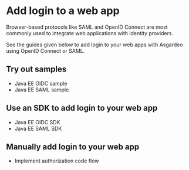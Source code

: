 # Add login to a web app

Browser-based protocols like SAML and OpenID Connect are most commonly used to integrate web applications with identity providers.

See the guides given below to add login to your web apps with Asgardeo using OpenID Connect or SAML.

## Try out samples

- <a :href="$withBase('/get-started/try-samples/qsg-oidc-webapp-java-ee')">Java EE OIDC sample</a>
- <a :href="$withBase('/get-started/try-samples/qsg-saml-webapp-java-ee')">Java EE SAML sample</a>

## Use an SDK to add login to your web app

- <a :href="$withBase('/get-started/try-your-own-app/java-ee-oidc')">Java EE OIDC SDK</a>
- <a :href="$withBase('/get-started/try-your-own-app/java-ee-saml')">Java EE SAML SDK</a>

## Manually add login to your web app

- <a :href="$withBase('/guides/authentication/oidc/implement-auth-code/')">Implement authorization code flow</a>
